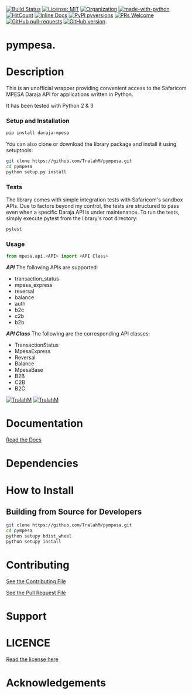 
[![Build Status](https://travis-ci.com/TralahM/pympesa.svg?branch=master)](https://travis-ci.com/TralahM/pympesa)
[![License: MIT](https://img.shields.io/badge/License-MIT-red.svg)](https://opensource.org/licenses/MIT)
[![Organization](https://img.shields.io/badge/Org-TralahTek-blue.svg)](https://github.com/TralahTek)
[![made-with-python](https://img.shields.io/badge/Made%20with-Python-1f425f.svg)](https://www.python.org/)
[![HitCount](http://hits.dwyl.io/TralahM/pympesa.svg)](http://dwyl.io/TralahM/pympesa)
[![Inline Docs](http://inch-ci.org/github/TralahM/pympesa.svg?branch=master)](http://inch-ci.org/github/TralahM/pympesa)
[![PyPI pyversions](https://img.shields.io/pypi/pyversions/ansicolortags.svg)](https://pypi.python.org/pypi/ansicolortags/)
[![PRs Welcome](https://img.shields.io/badge/PRs-welcome-brightgreen.svg?style=flat-square)](https://github.com/TralahM/pull/)
[![GitHub pull-requests](https://img.shields.io/github/issues-pr/Naereen/StrapDown.js.svg)](https://gitHub.com/TralahM/pympesa/pull/)
[![GitHub version](https://badge.fury.io/gh/Naereen%2FStrapDown.js.svg)](https://github.com/TralahM/pympesa).

# pympesa.

# Description
This is an unofficial wrapper providing convenient access to the Safaricom MPESA Daraja API for applications written in Python.

It has been tested with Python 2 & 3

### Setup and Installation

```Bash
pip install daraja-mpesa
```
You can also clone or download the library package and install it using setuptools:
``` bash
git clone https://github.com/TralahM/pympesa.git
cd pympesa
python setup.py install
```

### Tests
The library comes with simple integration tests with Safaricom's sandbox APIs. Due to factors beyond my control, the tests are structured to pass even when a specific Daraja API is under maintenance. To run the tests, simply execute pytest from the library's root directory:

``` bash
pytest
```

### Usage

``` python
from mpesa.api.<API> import <API Class>
```
***API***
The following APIs are supported:
-   transaction_status
-   mpesa_express
-   reversal
-   balance
-   auth
-   b2c
-   c2b
-   b2b

***API Class***
The following are the corresponding API classes:
 - TransactionStatus
 - MpesaExpress
 - Reversal
 - Balance
 - MpesaBase
 - B2B
 - C2B
 - B2C



[![TralahM](https://img.shields.io/badge/Engineer-TralahM-blue.svg?style=for-the-badge)](https://github.com/TralahM)
[![TralahM](https://img.shields.io/badge/Maintainer-TralahM-green.svg?style=for-the-badge)](https://github.com/TralahM)

# Documentation

[Read the Docs](https://pympesa.readthedocs.io)
# Dependencies

# How to Install


## Building from Source for Developers

```Bash
git clone https://github.com/TralahM/pympesa.git
cd pympesa
python setupy bdist_wheel
python setupy install
```

# Contributing
[See the Contributing File](CONTRIBUTING.rst)


[See the Pull Request File](PULL_REQUEST_TEMPLATE.md)

# Support

# LICENCE
[Read the license here](LICENSE)


# Acknowledgements


